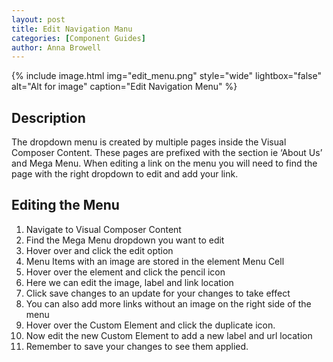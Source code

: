 ```yaml
---
layout: post
title: Edit Navigation Manu
categories: [Component Guides]
author: Anna Browell
---
```

{% include image.html img="edit_menu.png" style="wide" lightbox="false" alt="Alt for image" caption="Edit Navigation Menu" %}


## Description

The dropdown menu is created by multiple pages inside the Visual Composer Content. These pages are prefixed with the section ie ‘About Us’ and Mega Menu. When editing a link on the menu you will need to find the page with the right dropdown to edit and add your link.


## Editing the Menu

1. Navigate to Visual Composer Content
2. Find the Mega Menu dropdown you want to edit
3. Hover over and click the edit option
4. Menu Items with an image are stored in the element Menu Cell
5. Hover over the element and click the pencil icon
6. Here we can edit the image, label and link location
7. Click save changes to an update for your changes to take effect
8. You can also add more links without an image on the right side of the menu
9. Hover over the Custom Element and click the duplicate icon.
10. Now edit the new Custom Element to add a new label and url location
11. Remember to save your changes to see them applied.

